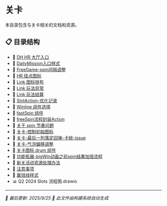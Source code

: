 # 关卡

本目录包含与关卡相关的文档和资源。

## 📋 目录结构

- 📝 [DH HR 大厅入口](DH%20HR%20%E5%A4%A7%E5%8E%85%E5%85%A5%E5%8F%A3)
- 📝 [DailyMission入口样式](DailyMission%E5%85%A5%E5%8F%A3%E6%A0%B7%E5%BC%8F)
- 📝 [FreeGame-spin间隔调整](FreeGame-spin%E9%97%B4%E9%9A%94%E8%B0%83%E6%95%B4)
- 📝 [HR 挂点图标](HR%20%E6%8C%82%E7%82%B9%E5%9B%BE%E6%A0%87)
- 📝 [Link 图标排布](Link%20%E5%9B%BE%E6%A0%87%E6%8E%92%E5%B8%83)
- 📝 [Link 玩法异常](Link%20%E7%8E%A9%E6%B3%95%E5%BC%82%E5%B8%B8)
- 📝 [Link 玩法结算](Link%20%E7%8E%A9%E6%B3%95%E7%BB%93%E7%AE%97)
- 📝 [SlotAction-优化记录](SlotAction-%E4%BC%98%E5%8C%96%E8%AE%B0%E5%BD%95)
- 📝 [Winline 组件选择](Winline%20%E7%BB%84%E4%BB%B6%E9%80%89%E6%8B%A9)
- 📝 [fastSpin 组件](fastSpin%20%E7%BB%84%E4%BB%B6)
- 📝 [freeSpin流程封装Action](freeSpin%E6%B5%81%E7%A8%8B%E5%B0%81%E8%A3%85Action)
- 📝 [关于 spin 节奏问题](%E5%85%B3%E4%BA%8E%20spin%20%E8%8A%82%E5%A5%8F%E9%97%AE%E9%A2%98)
- 📝 [关卡-控制初始图标](%E5%85%B3%E5%8D%A1-%E6%8E%A7%E5%88%B6%E5%88%9D%E5%A7%8B%E5%9B%BE%E6%A0%87)
- 📝 [关卡-最后一列落定回弹-卡帧-issue](%E5%85%B3%E5%8D%A1-%E6%9C%80%E5%90%8E%E4%B8%80%E5%88%97%E8%90%BD%E5%AE%9A%E5%9B%9E%E5%BC%B9-%E5%8D%A1%E5%B8%A7-issue)
- 📝 [关卡-气泡偏移调整](%E5%85%B3%E5%8D%A1-%E6%B0%94%E6%B3%A1%E5%81%8F%E7%A7%BB%E8%B0%83%E6%95%B4)
- 📝 [关卡图标 drum 组件](%E5%85%B3%E5%8D%A1%E5%9B%BE%E6%A0%87%20drum%20%E7%BB%84%E4%BB%B6)
- 📝 [功能拓展-bigWin动画之前spin结果加倍流程](%E5%8A%9F%E8%83%BD%E6%8B%93%E5%B1%95-bigWin%E5%8A%A8%E7%94%BB%E4%B9%8B%E5%89%8Dspin%E7%BB%93%E6%9E%9C%E5%8A%A0%E5%80%8D%E6%B5%81%E7%A8%8B)
- 📝 [新关活动资源处理办法](%E6%96%B0%E5%85%B3%E6%B4%BB%E5%8A%A8%E8%B5%84%E6%BA%90%E5%A4%84%E7%90%86%E5%8A%9E%E6%B3%95)
- 📝 [注意事项](%E6%B3%A8%E6%84%8F%E4%BA%8B%E9%A1%B9)
- 📝 [赢钱线样式](%E8%B5%A2%E9%92%B1%E7%BA%BF%E6%A0%B7%E5%BC%8F)
- 📊 Q2 2024 Slots 流程图.drawio


---

*📅 最后更新: 2025/9/25*
*🤖 此文件由构建系统自动生成*
